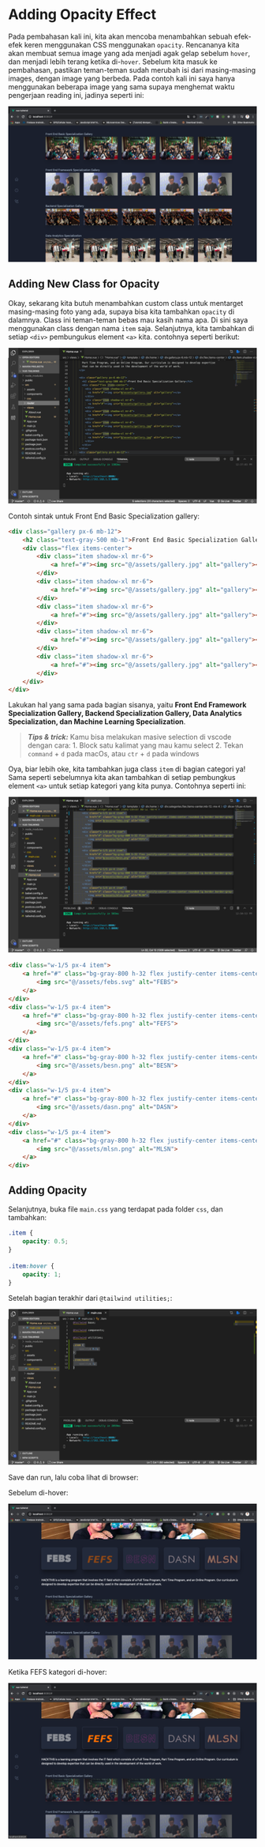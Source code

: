 # Adding Opacity Effect

Pada pembahasan kali ini, kita akan mencoba menambahkan sebuah efek-efek keren menggunakan CSS menggunakan `opacity`. Rencananya kita akan membuat semua image yang ada menjadi agak gelap sebelum `hover`, dan menjadi lebih terang ketika di-`hover`. Sebelum kita masuk ke pembahasan, pastikan teman-teman sudah merubah isi dari masing-masing images, dengan image yang berbeda. Pada contoh kali ini saya hanya menggunakan beberapa image yang sama supaya menghemat waktu pengerjaan reading ini, jadinya seperti ini:

![img](img/1.png)

## Adding New Class for Opacity

Okay, sekarang kita butuh menambahkan custom class untuk mentarget masing-masing foto yang ada, supaya bisa kita tambahkan `opacity` di dalamnya. Class ini teman-teman bebas mau kasih nama apa. Di sini saya menggunakan class dengan nama `item` saja. Selanjutnya, kita tambahkan di setiap `<div>` pembungukus element `<a>` kita. contohnya seperti berikut:

![img](img/2.png)

Contoh sintak untuk Front End Basic Specialization gallery:

```html
<div class="gallery px-6 mb-12">
    <h2 class="text-gray-500 mb-1">Front End Basic Specialization Gallery</h2>
    <div class="flex items-center">
        <div class="item shadow-xl mr-6">
            <a href="#"><img src="@/assets/gallery.jpg" alt="gallery"></a>
        </div>
        <div class="item shadow-xl mr-6">
            <a href="#"><img src="@/assets/gallery.jpg" alt="gallery"></a>
        </div>
        <div class="item shadow-xl mr-6">
            <a href="#"><img src="@/assets/gallery.jpg" alt="gallery"></a>
        </div>
        <div class="item shadow-xl mr-6">
            <a href="#"><img src="@/assets/gallery.jpg" alt="gallery"></a>
        </div>
        <div class="item shadow-xl mr-6">
            <a href="#"><img src="@/assets/gallery.jpg" alt="gallery"></a>
        </div>
    </div>
</div>
```

Lakukan hal yang sama pada bagian sisanya, yaitu **Front End Framework Specialization Gallery, Backend Specialization Gallery, Data Analytics Specialization, dan Machine Learning Specialization**.

> ***Tips & trick:*** Kamu bisa melakukan masive selection di vscode dengan cara: 1. Block satu kalimat yang mau kamu select 2. Tekan `command` + `d` pada macOs, atau `ctr` + `d` pada windows

Oya, biar lebih oke, kita tambahkan juga class `item` di bagian categori ya! Sama seperti sebelumnya kita akan tambahkan di setiap pembungkus element `<a>` untuk setiap kategori yang kita punya. Contohnya seperti ini:

![img](img/3.png)

```html
<div class="w-1/5 px-4 item">
    <a href="#" class="bg-gray-800 h-32 flex justify-center items-center rounded-lg border border-gray-700 p-4 hover:bg-gray-900 shadow-custom">
        <img src="@/assets/febs.svg" alt="FEBS">
    </a>
</div>
<div class="w-1/5 px-4 item">
    <a href="#" class="bg-gray-800 h-32 flex justify-center items-center rounded-lg border border-gray-700 p-4 hover:bg-gray-900 shadow-custom">
        <img src="@/assets/fefs.png" alt="FEFS">
    </a>
</div>
<div class="w-1/5 px-4 item">
    <a href="#" class="bg-gray-800 h-32 flex justify-center items-center rounded-lg border border-gray-700 p-4 hover:bg-gray-900 shadow-custom">
        <img src="@/assets/besn.png" alt="BESN">
    </a>
</div>
<div class="w-1/5 px-4 item">
    <a href="#" class="bg-gray-800 h-32 flex justify-center items-center rounded-lg border border-gray-700 p-4 hover:bg-gray-900 shadow-custom">
        <img src="@/assets/dasn.png" alt="DASN">
    </a>
</div>
<div class="w-1/5 px-4 item">
    <a href="#" class="bg-gray-800 h-32 flex justify-center items-center rounded-lg border border-gray-700 p-4 hover:bg-gray-900 shadow-custom">
        <img src="@/assets/mlsn.png" alt="MLSN">
    </a>
</div>
```

## Adding Opacity

Selanjutnya, buka file `main.css` yang terdapat pada folder `css`, dan tambahkan:

```css
.item {
    opacity: 0.5;
}

.item:hover {
    opacity: 1;
}
```

Setelah bagian terakhir dari `@tailwind utilities;`:

![img](img/4.png)

Save dan run, lalu coba lihat di browser:

Sebelum di-hover:

![img](img/5.png)

Ketika FEFS kategori di-hover:

![img](img/6.png)
